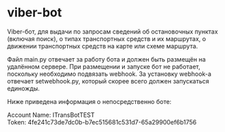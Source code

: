 # viber-bot
Viber-бот, для выдачи по запросам сведений об остановочных пунктах (включая поиск), о типах транспортных средств и их маршрутах, о движении транспортных средств на карте или схеме маршрута.

Файл main.py отвечает за работу бота и должен быть размещён на удалённом сервере. 
При размещении и запуске бот не работает, поскольку необходимо подвязать webhook.
За установку webhook-а отвечает setwebhook.py, который скорее всего должен запускаться единожды.

Ниже приведена информация о непосредственно боте:

  Account Name:   ITransBotTEST  
  Token:          4fe241c73de7dc0b-b7ec515681c531d7-65a29900ef6b1756
